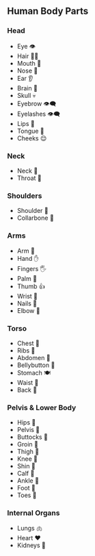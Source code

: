 ## Human Body Parts

### Head
- Eye 👁️
- Hair 💇‍♀️
- Mouth 👄
- Nose 👃
- Ear 👂
- Brain 🧠
- Skull 💀
- Eyebrow 👁️‍🗨️
- Eyelashes 👁️‍🗨️
- Lips 👄
- Tongue 👅
- Cheeks 😌

### Neck
- Neck 🦴
- Throat 🦷

### Shoulders
- Shoulder 💪
- Collarbone 🦵

### Arms
- Arm 💪
- Hand ✋
- Fingers 🖐️
- Palm 🤚
- Thumb 👍
- Wrist 🦶
- Nails 💅
- Elbow 🦵

### Torso
- Chest 👕
- Ribs 🦷
- Abdomen 🍑
- Bellybutton 🍩
- Stomach 🍽️
- Waist 💃
- Back 🦵

### Pelvis & Lower Body
- Hips 🍑
- Pelvis 🍑
- Buttocks 🍑
- Groin 🍑
- Thigh 🦵
- Knee 🦵
- Shin 🦶
- Calf 🦵
- Ankle 🦶
- Foot 🦶
- Toes 👣

### Internal Organs
- Lungs 🫁
- Heart ❤️
- Kidneys 🐾
